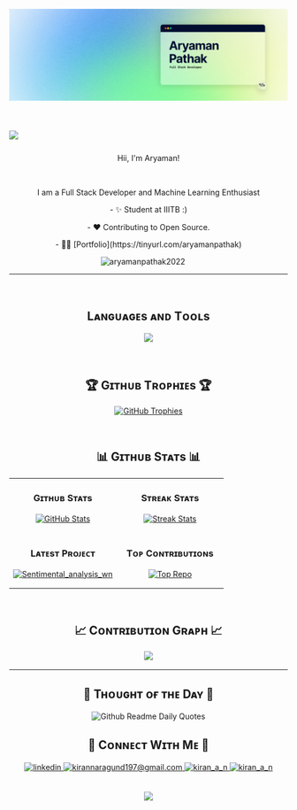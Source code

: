 

![aryamanpathak2022 Banner Image](./image.png)

<!--Night Owl image-->





<!--Header Name-->
# <img src="https://emojis.slackmojis.com/emojis/images/1531849430/4246/blob-sunglasses.gif?1531849430" width="30"/>
<p align="center">Hii, I'm Aryaman!   </p>

<br align="center" /> 

<!--Start Intro-->               
<p align="center">I am a Full Stack Developer and Machine Learning Enthusiast </p>

<p align="center"> - ✨ Student at IIITB :) </p>
 <p align="center"> - ❤ Contributing to Open Source. </p>
<p align="center"> - 😶‍🌫️ [Portfolio](https://tinyurl.com/aryamanpathak) </p>
<!--End Intro-->

<!--Profile Count Badge-->
<p align="center">
  <img src="https://komarev.com/ghpvc/?username=aryamanpathak2022&label=Profile%20views&color=770677&style=for-the-badge&logo=star" alt="aryamanpathak2022" style="padding-right:20px;" />
</p>

---
<br />

<!--Languages and Tools Section-->       
<h2 align="center">Lᴀɴɢᴜᴀɢᴇs ᴀɴᴅ Tᴏᴏʟs</h2> 
<p align="center">
<img width="500px"  src="https://skillicons.dev/icons?i=py,java,js,html,css,react,nodejs,express,django,md,solidity,postgres,mongo,git,vscode,docker,aws,postman,supabase,linux&perline=10"  />
</p>
<br />


<!--Trophies Section-->   
<h2 align="center">🏆 Gɪᴛʜᴜʙ Tʀᴏᴘʜɪᴇs 🏆</h2>
<p align="center">
  <a href="https://github.com/aryamanpathak2022/github-profile-trophy">
    <img src="https://github-profile-trophy.vercel.app/?username=aryamanpathak2022&row=2&column=6&margin-w=20&margin-h=20" alt="GitHub Trophies">
  </a>
</p>
<br />

<!--Github stats Table--> 
<h2 align="center">📊 Gɪᴛʜᴜʙ Sᴛᴀᴛs 📊</h2>

<table width="100%">
  <tr>
    <td width="50%">
      <h3 align="center"><strong>Gɪᴛʜᴜʙ Sᴛᴀᴛs</strong></h3>
      <p align="center">
        <a href="https://github.com/aryamanpathak2022">
          <img align="center" src="https://github-readme-stats.vercel.app/api?username=aryamanpathak2022&count_private=true&show_icons=true&theme=nightowl" alt="GitHub Stats" />
        </a>
      </p>
    </td>
    <td width="50%">
      <h3 align="center"><strong>Sᴛʀᴇᴀᴋ Sᴛᴀᴛs</strong></h3>
      <p align="center">
        <a href="https://github.com/aryamanpathak2022">
          <img align="center" src="https://streak-stats.demolab.com?user=aryamanpathak2022&theme=nightowl" alt="Streak Stats" />
        </a>
      </p>
    </td>
  </tr>
  <tr>
    <td width="50%">
      <h3 align="center"><strong>Lᴀᴛᴇsᴛ Pʀᴏᴊᴇᴄᴛ</strong></h3>
      <p align="center">
        <a href="https://github.com/aryamanpathak2022/Sentimental_analysis_wn">
          <img align="center" width="470" src="https://github-readme-stats.vercel.app/api/pin/?username=aryamanpathak2022&repo=Sentimental_analysis_wn&theme=nightowl&show_owner=true" alt="Sentimental_analysis_wn" />  
        </a>
      </p>
    </td>
    <td width="50%">
      <h3 align="center"><strong>Tᴏᴘ Cᴏɴᴛʀɪʙᴜᴛɪᴏɴs</strong></h3>
      <p align="center">
        <a href="https://github.com/aryamanpathak2022">
          <img align="center" src="https://github-contributor-stats.vercel.app/api?username=aryamanpathak2022&limit=3&theme=nightowl&show_owner=true&combine_all_yearly_contributions=true" alt="Top Repo" />
        </a>
      </p>
    </td>
  </tr>
</table>
<br />

<!--Contribution Graph-->
<h2 align="center">📈 Cᴏɴᴛʀɪʙᴜᴛɪᴏɴ Gʀᴀᴘʜ 📈</h2>
<div align="center">
    <img src="https://github-readme-activity-graph.vercel.app/graph?username=aryamanpathak2022&bg_color=011627&color=79d3c3&line=c792ea&point=ffeb95&area=true&hide_border=false" border-radius="15">
</div>

---

<!--Dynamic Quote card updated everyday at 12 PM--> 
<h2 align="center">🌟 Tʜᴏᴜɢʜᴛ ᴏғ ᴛʜᴇ Dᴀʏ 🌟</h2>














































































































































<!--STARTS_HERE_QUOTE_CARD-->
<p align="center">
 <img src="https://readme-daily-quotes.vercel.app/api?font=trebuchet_ms" alt="Github Readme Daily Quotes">

</p>
<!--ENDS_HERE_QUOTE_CARD-->














































































































































<!--Contact Section--> 

<h2 align="center">🤝 Cᴏɴɴᴇᴄᴛ Wɪᴛʜ Mᴇ 🤝 </h2>
<div align="center">
 <a href="https://www.linkedin.com/in/aryaman-pathak/" target="_blank">
<img src=https://img.shields.io/badge/linkedin-%231E77B5.svg?&style=for-the-badge&logo=linkedin&logoColor=white alt=linkedin style="margin-bottom: 5px;" />
</a>
  
<a href="mailto:AryamanPathak@iiitb.ac.in" target="_blank">
<img src="https://img.shields.io/badge/Gmail-D14836?style=for-the-badge&logo=gmail&logoColor=white" alt=kirannaragund197@gmail.com mail style="margin-bottom: 5px;" />
</a>

<a href="https://www.instagram.com/aryaman__pathak" target="_blank">
<img src=https://img.shields.io/badge/Instagram-E4405F?style=for-the-badge&logo=instagram&logoColor=white alt=kiran_a_n Instagram style="margin-bottom: 5px;" />
</a>

<a href="https://x.com/aryaman__pathak" target="_blank">
<img src=https://img.shields.io/badge/Twitter-1DA1F2?style=for-the-badge&logo=twitter&logoColor=white alt=kiran_a_n Instagram style="margin-bottom: 5px;" />
</a>

</div>
<br/>

<!--Buy me a coffee-->



<!--Footer--> 
<p align="center">
  <img src="https://capsule-render.vercel.app/api?type=waving&color=gradient&height=65&section=footer"/>
</p>

